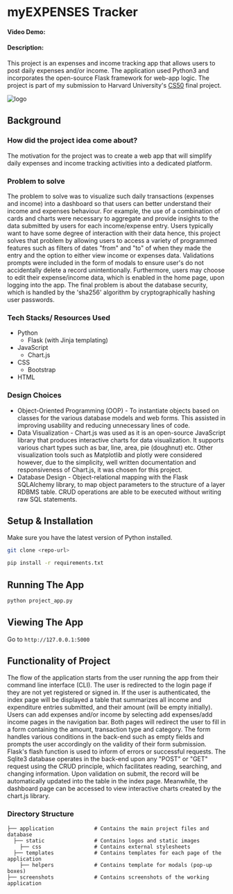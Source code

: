 # myEXPENSES Tracker
#### Video Demo:  <URL HERE>
#### Description:
This project is an expenses and income tracking app that allows users to post daily expenses and/or income.
The application used Python3 and incorporates the open-source Flask framework for web-app logic. The project is part of my submission to Harvard University's [CS50](https://www.edx.org/course/introduction-computer-science-harvardx-cs50x) final project. 
  
![logo](https://user-images.githubusercontent.com/86846386/145723112-935f9399-1a57-4fd0-8e76-67bcb41f6cd9.png)

## Background
### How did the project idea come about?
The motivation for the project was to create a web app that will simplify daily expenses and income tracking activities into a dedicated platform. 

### Problem to solve
The problem to solve was to visualize such daily transactions (expenses and income) into a dashboard so that users can better understand their income and expenses behaviour. For example, the use of a combination of cards and charts were necessary to aggregate and provide insights to the data submitted by users for each income/expense entry. Users typically want to have some degree of interaction with their data hence, this project solves that problem by allowing users to access a variety of programmed features such as filters of dates "from" and "to" of when they made the entry and the option to either view income or expenses data. Validations prompts were included in the form of modals to ensure user's do not accidentally delete a record unintentionally. Furthermore, users may choose to edit their expense/income data, which is enabled in the home page, upon logging into the app. The final problem is about the database security, which is handled by the 'sha256' algorithm by cryptographically hashing user passwords.

### Tech Stacks/ Resources Used
- Python
  - Flask (with Jinja templating)
- JavaScript
    - Chart.js
- CSS
  - Bootstrap
- HTML

### Design Choices
  - Object-Oriented Programming (OOP) - To instantiate objects based on classes for the various database models and web forms. This assisted in improving usability and reducing unnecessary lines of code.
  - Data Visualization - Chart.js was used as it is an open-source JavaScript library that produces interactive charts for data visualization. It supports various chart types such as bar, line, area, pie (doughnut) etc. Other visualization tools such as Matplotlib and plotly were considered however, due to the simplicity, well written documentation and responsiveness of Chart.js, it was chosen for this project.
 - Database Design - Object-relational mapping with the Flask SQLAlchemy library, to map object parameters to the structure of a layer RDBMS table. CRUD operations are able to be executed without writing raw SQL statements.

## Setup & Installation

Make sure you have the latest version of Python installed.

```bash
git clone <repo-url>
```

```bash
pip install -r requirements.txt
```

## Running The App

```bash
python project_app.py
```

## Viewing The App

Go to `http://127.0.0.1:5000`


## Functionality of Project
The flow of the application starts from the user running the app from their command line interface (CLI). The user is redirected to the login page if they are not yet registered or signed in. If the user is authenticated, the index page will be displayed a table that summarizes all income and expenditure entries submitted, and their amount (will be empty initially). Users can add expenses and/or income by selecting add expenses/add income pages in the navigation bar. Both pages will redirect the user to fill in a form containing the amount, transaction type and category. The form handles various conditions in the back-end such as empty fields and prompts the user accordingly on the validity of their form submission. Flask's flash function is used to inform of errors or successful requests. The Sqlite3 database operates in the back-end upon any "POST" or "GET" request using the CRUD principle, which facilitates reading, searching, and changing information. Upon validation on submit, the record will be automatically updated into the table in the index page. Meanwhile, the dashboard page can be accessed to view interactive charts created by the chart.js library.
  
### Directory Structure
```  
├── application             # Contains the main project files and database
  ├── static                # Contains logos and static images
    ├── css                 # Contains external stylesheets
  ├── templates             # Contains templates for each page of the application
    ├── helpers             # Contains template for modals (pop-up boxes)
├── screenshots             # Contains screenshots of the working application
```
  
